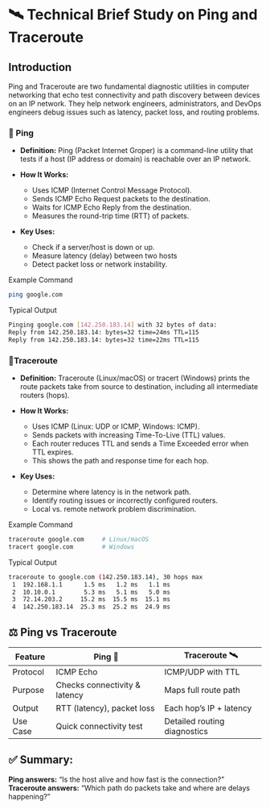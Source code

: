 # 🛰️ Technical Brief Study on Ping and Traceroute

## Introduction

Ping and Traceroute are two fundamental diagnostic utilities in computer networking that echo test connectivity and path discovery between devices on an IP network. They help network engineers, administrators, and DevOps engineers debug issues such as latency, packet loss, and routing problems.

###  🔹 Ping

- **Definition:** Ping (Packet Internet Groper) is a command-line utility that tests if a host (IP address or domain) is reachable over an IP network.

- **How It Works:**

  - Uses ICMP (Internet Control Message Protocol).
  - Sends ICMP Echo Request packets to the destination.
  - Waits for ICMP Echo Reply from the destination.
  - Measures the round-trip time (RTT) of packets.

- **Key Uses:**

  - Check if a server/host is down or up.
  - Measure latency (delay) between two hosts
  - Detect packet loss or network instability.

Example Command
```bash
ping google.com
```
Typical Output
```bash
Pinging google.com [142.250.183.14] with 32 bytes of data:
Reply from 142.250.183.14: bytes=32 time=24ms TTL=115
Reply from 142.250.183.14: bytes=32 time=22ms TTL=115
```

###  🔹Traceroute

- **Definition:** Traceroute (Linux/macOS) or tracert (Windows) prints the route packets take from source to destination, including all intermediate routers (hops).

- **How It Works:**

  - Uses ICMP (Linux: UDP or ICMP, Windows: ICMP).
  - Sends packets with increasing Time-To-Live (TTL) values.
  - Each router reduces TTL and sends a Time Exceeded error when TTL expires.
  - This shows the path and response time for each hop.

- **Key Uses:**

  - Determine where latency is in the network path.
  - Identify routing issues or incorrectly configured routers.
  - Local vs. remote network problem discrimination.

Example Command
```bash
traceroute google.com     # Linux/macOS
tracert google.com        # Windows
```
Typical Output
```bash
traceroute to google.com (142.250.183.14), 30 hops max
 1  192.168.1.1      1.5 ms   1.2 ms   1.1 ms
 2  10.10.0.1        5.3 ms   5.1 ms   5.0 ms
 3  72.14.203.2     15.2 ms  15.5 ms  15.1 ms
 4  142.250.183.14  25.3 ms  25.2 ms  24.9 ms
```

## ⚖️ Ping vs Traceroute

| Feature  | Ping 🏓                       | Traceroute 🛰️               |
| -------- | ----------------------------- | ---------------------------- |
| Protocol | ICMP Echo                     | ICMP/UDP with TTL            |
| Purpose  | Checks connectivity & latency | Maps full route path         |
| Output   | RTT (latency), packet loss    | Each hop’s IP + latency      |
| Use Case | Quick connectivity test       | Detailed routing diagnostics |

## ✅ Summary:

**Ping answers:** “Is the host alive and how fast is the connection?”
**Traceroute answers:** “Which path do packets take and where are delays happening?”